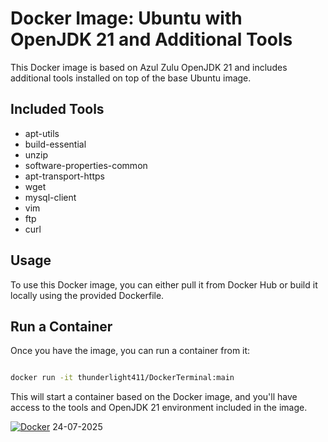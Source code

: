 # Docker Image: Ubuntu with OpenJDK 21 and Additional Tools

This Docker image is based on Azul Zulu OpenJDK 21 and includes additional tools installed on top of the base Ubuntu image.

## Included Tools

- apt-utils
- build-essential
- unzip
- software-properties-common
- apt-transport-https
- wget
- mysql-client
- vim
- ftp
- curl

## Usage

To use this Docker image, you can either pull it from Docker Hub or build it locally using the provided Dockerfile.

## Run a Container
Once you have the image, you can run a container from it:

```bash

docker run -it thunderlight411/DockerTerminal:main
```
This will start a container based on the Docker image, and you'll have access to the tools and OpenJDK 21 environment included in the image.

[![Docker](https://github.com/thunderlight411/DockerTerminal/actions/workflows/docker-publish.yml/badge.svg)](https://github.com/thunderlight411/DockerTerminal/actions/workflows/docker-publish.yml)
24-07-2025
